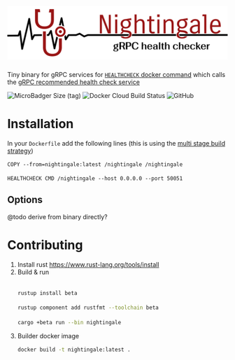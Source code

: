 # ![Nightingale](/doc/logo.svg)
Tiny binary for gRPC services for [`HEALTHCHECK` docker command](https://docs.docker.com/engine/reference/builder/#healthcheck) which calls the [gRPC recommended health check service](https://github.com/grpc/grpc/blob/master/doc/health-checking.md)

![MicroBadger Size (tag)](https://img.shields.io/microbadger/image-size/xiphiaz/nightingale/latest)
![Docker Cloud Build Status](https://img.shields.io/docker/cloud/build/xiphiaz/nightingale)
![GitHub](https://img.shields.io/github/license/zakhenry/nightingale)

# Installation

In your `Dockerfile` add the following lines (this is using the [multi stage build strategy](https://docs.docker.com/develop/develop-images/multistage-build/))

```
COPY --from=nightingale:latest /nightingale /nightingale

HEALTHCHECK CMD /nightingale --host 0.0.0.0 --port 50051
```

## Options
@todo derive from binary directly?

# Contributing

1. Install rust
    https://www.rust-lang.org/tools/install
2. Build & run
    ```sh

    rustup install beta

    rustup component add rustfmt --toolchain beta

    cargo +beta run --bin nightingale

    ```
3. Builder docker image
    ```sh
    docker build -t nightingale:latest .
    ```
